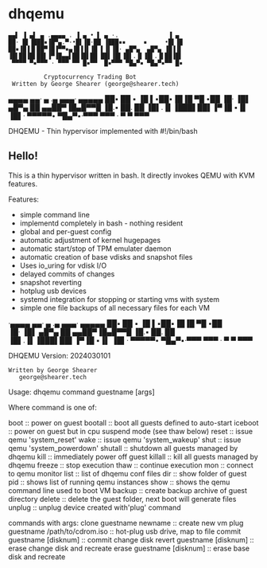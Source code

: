# dhqemu

    ▄▄▌ ▐ ▄▌ ▄ .▄▄▄▄ . ▐ ▄ • ▌ ▄ ·.              ▐ ▄ 
    ██· █▌▐███▪▐█▀▄.▀·•█▌▐█·██ ▐███▪▪     ▪     •█▌▐█
    ██▪▐█▐▐▌██▀▐█▐▀▀▪▄▐█▐▐▌▐█ ▌▐▌▐█· ▄█▀▄  ▄█▀▄ ▐█▐▐▌
    ▐█▌██▐█▌██▌▐▀▐█▄▄▌██▐█▌██ ██▌▐█▌▐█▌.▐▌▐█▌.▐▌██▐█▌
     ▀▀▀▀ ▀▪▀▀▀ · ▀▀▀ ▀▀ █▪▀▀  █▪▀▀▀ ▀█▄▀▪ ▀█▄▀▪▀▀ █▪

              Cryptocurrency Trading Bot
     Written by George Shearer (george@shearer.tech)


  ▄▄▄▄         ▄▄·  ▄ .▄ ▄▄▄· ▄▄▄▄▄
  ██▪ ██ ▪     ▐█ ▌▪██▪▐█▐█ ▀█ •██
  ▐█· ▐█▌ ▄█▀▄ ██ ▄▄██▀▐█▄█▀▀█  ▐█.▪
  ██. ██ ▐█▌.▐▌▐███▌██▌▐▀▐█ ▪▐▌ ▐█▌·
  ▀▀▀▀▀•  ▀█▄▀▪·▀▀▀ ▀▀▀ · ▀  ▀  ▀▀▀

DHQEMU - Thin hypervisor implemented with #!/bin/bash


Hello!
------

This is a thin hypervisor written in bash. It directly invokes QEMU with KVM features.

Features:

* simple command line
* implementd completely in bash - nothing resident
* global and per-guest config
* automatic adjustment of kernel hugepages
* automatic start/stop of TPM emulater daemon
* automatic creation of base vdisks and snapshot files
* Uses io_uring for vdisk I/O
* delayed commits of changes
* snapshot reverting
* hotplug usb devices
* systemd integration for stopping or starting vms with system
* simple one file backups of all necessary files for each VM

·▄▄▄▄         ▄▄·  ▄ .▄ ▄▄▄· ▄▄▄▄▄
██▪ ██ ▪     ▐█ ▌▪██▪▐█▐█ ▀█ •██  
▐█· ▐█▌ ▄█▀▄ ██ ▄▄██▀▐█▄█▀▀█  ▐█.▪
██. ██ ▐█▌.▐▌▐███▌██▌▐▀▐█ ▪▐▌ ▐█▌·
▀▀▀▀▀•  ▀█▄▀▪·▀▀▀ ▀▀▀ · ▀  ▀  ▀▀▀ 

   DHQEMU Version: 2024030101

    Written by George Shearer
       george@shearer.tech


Usage: dhqemu command guestname [args]

Where command is one of:

  boot     :: power on guest
  bootall  :: boot all guests defined to auto-start
  iceboot  :: power on guest but in cpu suspend mode (see thaw below)
  reset    :: issue qemu 'system_reset'
  wake     :: issue qemu 'system_wakeup'
  shut     :: issue qemu 'system_powerdown'
  shutall  :: shutdown all guests managed by dhqemu
  kill     :: immediately power off guest
  killall  :: kill all guests managed by dhqemu
  freeze   :: stop execution
  thaw     :: continue execution
  mon      :: connect to qemu monitor
  list     :: list of dhqemu conf files
  dir      :: show folder of guest
  pid      :: shows list of running qemu instances
  show     :: shows the qemu command line used to boot VM
  backup   :: create backup archive of guest directory
  delete   :: delete the guest folder, next boot will generate files
  unplug   :: unplug device created with'plug' command

commands with args:
  clone  guestname newname             :: create new vm
  plug   guestname /path/to/cdrom.iso  :: hot-plug usb drive, map to file
  commit guestname [disknum]           :: commit change disk
  revert guestname [disknum]           :: erase change disk and recreate
  erase  guestname [disknum]           :: erase base disk and recreate

